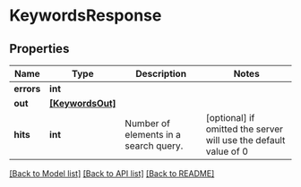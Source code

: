 # KeywordsResponse


## Properties
Name | Type | Description | Notes
------------ | ------------- | ------------- | -------------
**errors** | **int** |  | 
**out** | [**[KeywordsOut]**](KeywordsOut.md) |  | 
**hits** | **int** | Number of elements in a search query. | [optional]  if omitted the server will use the default value of 0

[[Back to Model list]](../README.md#documentation-for-models) [[Back to API list]](../README.md#documentation-for-api-endpoints) [[Back to README]](../README.md)


